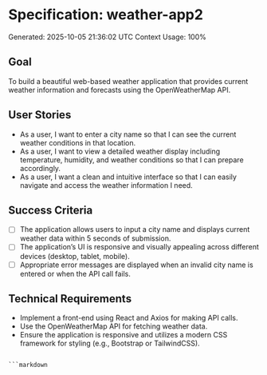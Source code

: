 # Specification: weather-app2
Generated: 2025-10-05 21:36:02 UTC
Context Usage: 100%

## Goal
To build a beautiful web-based weather application that provides current weather information and forecasts using the OpenWeatherMap API.

## User Stories
- As a user, I want to enter a city name so that I can see the current weather conditions in that location.
- As a user, I want to view a detailed weather display including temperature, humidity, and weather conditions so that I can prepare accordingly.
- As a user, I want a clean and intuitive interface so that I can easily navigate and access the weather information I need.

## Success Criteria
- [ ] The application allows users to input a city name and displays current weather data within 5 seconds of submission.
- [ ] The application’s UI is responsive and visually appealing across different devices (desktop, tablet, mobile).
- [ ] Appropriate error messages are displayed when an invalid city name is entered or when the API call fails.

## Technical Requirements
- Implement a front-end using React and Axios for making API calls.
- Use the OpenWeatherMap API for fetching weather data.
- Ensure the application is responsive and utilizes a modern CSS framework for styling (e.g., Bootstrap or TailwindCSS).
```

```markdown